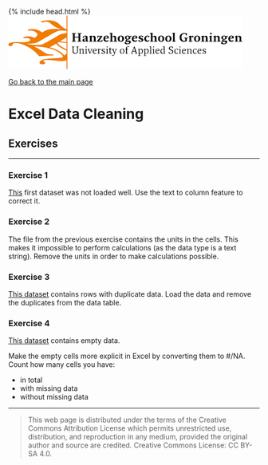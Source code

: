 {% include head.html %}
![Hanze](../hanze/hanze.png)

[Go back to the main page](../index.md)


# Excel Data Cleaning

## Exercises

---

### Exercise 1

[This](./files_06_data_cleaning_exercises/exercise01/calories.xlsx) first dataset was not loaded well. Use the text to column feature to correct it.

### Exercise 2

The file from the previous exercise contains the units in the cells. This makes it impossible to perform calculations (as the data type is a text string). Remove the units in order to make calculations possible.

### Exercise 3

[This dataset](./files_06_data_cleaning_exercises/exercise03/Food%20Composition_mod.csv) contains rows with duplicate data. Load the data and remove the duplicates from the data table.

### Exercise 4

[This dataset](https://www.kaggle.com/datasets/trolukovich/nutritional-values-for-common-foods-and-products) contains empty data.

Make the empty cells more explicit in Excel by converting them to #/NA.  
Count how many cells you have:
- in total
- with missing data
- without missing data


---


>This web page is distributed under the terms of the Creative Commons Attribution License which permits unrestricted use, distribution, and reproduction in any medium, provided the original author and source are credited.
>Creative Commons License: CC BY-SA 4.0.

